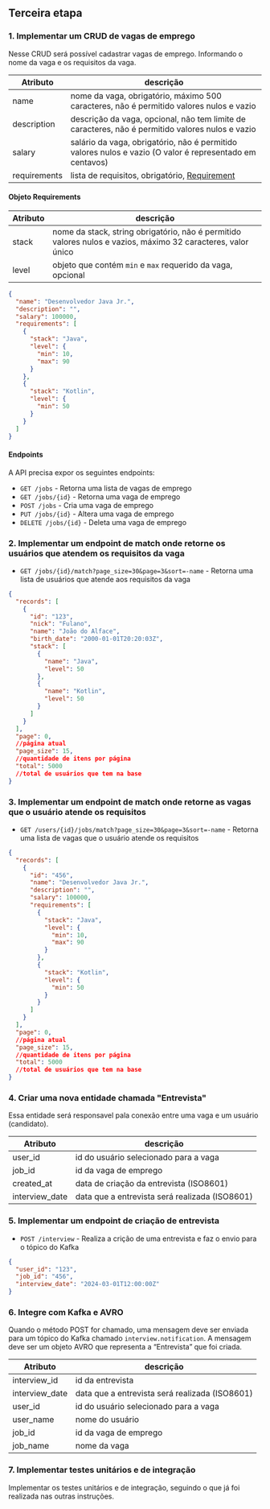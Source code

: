 ## Terceira etapa

### 1. Implementar um CRUD de vagas de emprego

Nesse CRUD será possível cadastrar vagas de emprego. Informando o nome da vaga e os requisitos da vaga.

| Atributo     | descrição                                                                                                |
|--------------|----------------------------------------------------------------------------------------------------------|
| name         | nome da vaga, obrigatório, máximo 500 caracteres, não é permitido valores nulos e vazio                  |
| description  | descrição da vaga, opcional, não tem limite de caracteres, não é permitido valores nulos e vazio         |
| salary       | salário da vaga, obrigatório, não é permitido valores nulos e vazio (O valor é representado em centavos) |
| requirements | lista de requisitos, obrigatório, [Requirement](#objeto-requirements)                                    |

#### Objeto Requirements

| Atributo | descrição                                                                                                     |
|----------|---------------------------------------------------------------------------------------------------------------|
| stack    | nome da stack, string obrigatório, não é permitido valores nulos e vazios, máximo 32 caracteres, valor único  |
| level    | objeto que contém `min` e `max` requerido da vaga, opcional                                                   |

```json
{
  "name": "Desenvolvedor Java Jr.",
  "description": "",
  "salary": 100000,
  "requirements": [
    {
      "stack": "Java",
      "level": {
        "min": 10,
        "max": 90
      }
    },
    {
      "stack": "Kotlin",
      "level": {
        "min": 50
      }
    }
  ]
}
```

#### Endpoints

A API precisa expor os seguintes endpoints:

- `GET /jobs` - Retorna uma lista de vagas de emprego
- `GET /jobs/{id}` - Retorna uma vaga de emprego
- `POST /jobs` - Cria uma vaga de emprego
- `PUT /jobs/{id}` - Altera uma vaga de emprego
- `DELETE /jobs/{id}` - Deleta uma vaga de emprego

### 2. Implementar um endpoint de match onde retorne os usuários que atendem os requisitos da vaga

- `GET /jobs/{id}/match?page_size=30&page=3&sort=-name` - Retorna uma lista de usuários que atende aos requisitos da vaga
```json
{
  "records": [
    {
      "id": "123",
      "nick": "Fulano",
      "name": "João do Alface",
      "birth_date": "2000-01-01T20:20:03Z",
      "stack": [
        {
          "name": "Java",
          "level": 50
        },
        {
          "name": "Kotlin",
          "level": 50
        }
      ]
    }
  ],
  "page": 0,
  //página atual
  "page_size": 15,
  //quantidade de itens por página
  "total": 5000
  //total de usuários que tem na base
}
```

### 3. Implementar um endpoint de match onde retorne as vagas que o usuário atende os requisitos

- `GET /users/{id}/jobs/match?page_size=30&page=3&sort=-name` - Retorna uma lista de vagas que o usuário atende os requisitos
```json
{
  "records": [
    {
      "id": "456",
      "name": "Desenvolvedor Java Jr.",
      "description": "",
      "salary": 100000,
      "requirements": [
        {
          "stack": "Java",
          "level": {
            "min": 10,
            "max": 90
          }
        },
        {
          "stack": "Kotlin",
          "level": {
            "min": 50
          }
        }
      ]
    }
  ],
  "page": 0,
  //página atual
  "page_size": 15,
  //quantidade de itens por página
  "total": 5000
  //total de usuários que tem na base
}
```

### 4. Criar uma nova entidade chamada "Entrevista"

Essa entidade será responsavel pala conexão entre uma vaga e um usuário (candidato).

| Atributo       | descrição                                      |
|----------------|------------------------------------------------|
| user_id        | id do usuário selecionado para a vaga          |
| job_id         | id da vaga de emprego                          |
| created_at     | data de criação da entrevista (ISO8601)        |
| interview_date | data que a entrevista será realizada (ISO8601) |

### 5. Implementar um endpoint de criação de entrevista

- `POST /interview` - Realiza a crição de uma entrevista e faz o envio para o tópico do Kafka
```json
{
  "user_id": "123",
  "job_id": "456",
  "interview_date": "2024-03-01T12:00:00Z"
}
```

### 6. Integre com Kafka e AVRO

Quando o método POST for chamado, uma mensagem deve ser enviada para um tópico do Kafka chamado `interview.notification`. A mensagem deve ser um objeto AVRO que representa a “Entrevista” que foi criada.

| Atributo       | descrição                                      |
|----------------|------------------------------------------------|
| interview_id   | id da entrevista                               |
| interview_date | data que a entrevista será realizada (ISO8601) |
| user_id        | id do usuário selecionado para a vaga          |
| user_name      | nome do usuário                                |
| job_id         | id da vaga de emprego                          |
| job_name       | nome da vaga                                   |

### 7. Implementar testes unitários e de integração

Implementar os testes unitários e de integração, seguindo o que já foi realizada nas outras instruções.